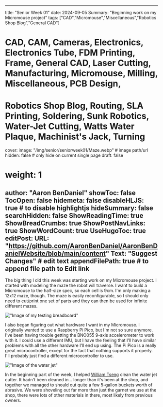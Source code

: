 
---
title: "Senior Week 01"
date: 2024-09-05
Summary: "Beginning work on my Micromouse project"
tags: ["CAD","Micromouse","Miscellaneous","Robotics Shop Blog","General CAD"]
# CAD, CAM, Cameras, Electronics, Electronics Tube, FDM Printing, Frame, General CAD, Laser Cutting, Manufacturing, Micromouse, Milling, Miscellaneous, PCB Design,
# Robotics Shop Blog, Routing, SLA Printing, Soldering, Sunk Robotics, Water-Jet Cutting, Watts Water Plaque, Machinist's Jack, Turning
cover:
    image: "/img/senior/seniorweek01/Maze.webp" # image path/url
    hidden: false # only hide on current single page
draft: false

# weight: 1
author: "Aaron BenDaniel"
showToc: false
TocOpen: false
hidemeta: false
disableHLJS: true # to disable highlightjs
hideSummary: false
searchHidden: false
ShowReadingTime: true
ShowBreadCrumbs: true
ShowPostNavLinks: true
ShowWordCount: true
UseHugoToc: true
editPost:
    URL: "https://github.com/AaronBenDaniel/AaronBenDanielWebsite/blob/main/content"
    Text: "Suggest Changes" # edit text
    appendFilePath: true # to append file path to Edit link
---

The big thing I did this week was starting work on my Micromouse project. I started with modeling the maze the robot will traverse. I want to build a Micromouse to the half-size spec, so each cell is 9cm. I'm only making a 12x12 maze, though. The maze is easily reconfigurable, so I should only need to cut/print one set of parts and they can then be used for infinite different mazes.

!["Image of my testing breadboard"](/img/senior/seniorweek01/IMU.webp)

I also began figuring out what hardware I want in my Micromouse. I originally wanted to use a Raspberry Pi Pico, but I'm not so sure anymore. I've been having trouble getting the BNO055 9-axis accelerometer to work with it. I could use a different IMU, but I have the feeling that I'll have similar problems with all the other hardware I'll end up using. The Pi Pico is a really great microcontroller, except for the fact that nothing supports it properly. I'll probably just find a different microcontroller to use.

!["Image of the water jet"](/img/senior/seniorweek01/waterJet.webp)

In the beginning part of the week, I helped [William Tseng](https://willvictor82.wordpress.com/) clean the water jet cutter. It hadn't been cleaned in... longer than it's been at the shop, and together we managed to should out quite a few 5-gallon buckets worth of abrasive. We were shoveling out far more than just the garnet we use at the shop, there were lots of other materials in there, most likely from previous owners.